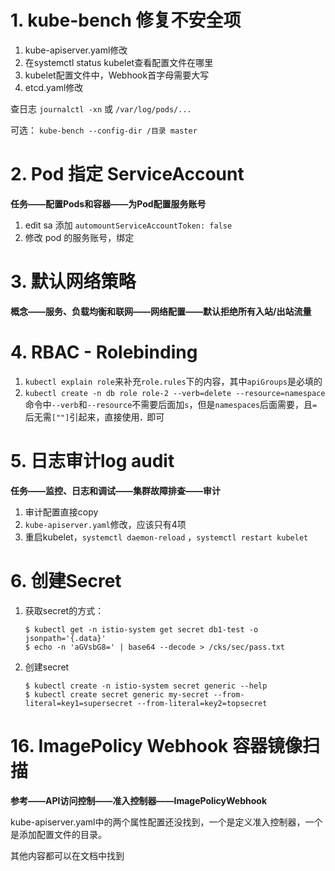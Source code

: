 # 1. kube-bench 修复不安全项
1. kube-apiserver.yaml修改
2. 在systemctl status kubelet查看配置文件在哪里
3. kubelet配置文件中，Webhook首字母需要大写  
4. etcd.yaml修改

查日志 `journalctl -xn` 或 `/var/log/pods/...` 

可选： `kube-bench --config-dir /目录 master`


# 2. Pod 指定 ServiceAccount
**任务——配置Pods和容器——为Pod配置服务账号**
1. edit sa 添加 `automountServiceAccountToken: false`
2. 修改 pod 的服务账号，绑定


# 3. 默认网络策略
**概念——服务、负载均衡和联网——网络配置——默认拒绝所有入站/出站流量**

# 4. RBAC - Rolebinding
1. `kubectl explain role`来补充`role.rules`下的内容，其中`apiGroups`是必填的
2. `kubectl create -n db role role-2 --verb=delete --resource=namespace`命令中`--verb`和`--resource`不需要后面加`s`，但是`namespaces`后面需要，且`=`后无需`[""]`引起来，直接使用`，`即可

# 5. ⽇志审计log audit
**任务——监控、日志和调试——集群故障排查——审计**
1. 审计配置直接copy
2. `kube-apiserver.yaml`修改，应该只有4项
3. 重启kubelet，`systemctl daemon-reload` ，`systemctl restart kubelet`

# 6. 创建Secret
1. 获取secret的方式：  
   ```shell
   $ kubectl get -n istio-system get secret db1-test -o jsonpath='{.data}'
   $ echo -n 'aGVsbG8=' | base64 --decode > /cks/sec/pass.txt 
   ```
2. 创建secret
   ```shell
   $ kubectl create -n istio-system secret generic --help
   $ kubectl create secret generic my-secret --from-literal=key1=supersecret --from-literal=key2=topsecret
   ```


# 16. ImagePolicy Webhook 容器镜像扫描
**参考——API访问控制——准入控制器——ImagePolicyWebhook**

kube-apiserver.yaml中的两个属性配置还没找到，一个是定义准入控制器，一个是添加配置文件的目录。  

其他内容都可以在文档中找到